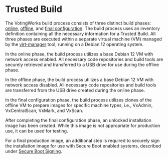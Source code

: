 # Trusted Build

The VotingWorks build process consists of three distinct build phases: [online](online-phase.md), [offline](offline-phase.md), and [final configuration](final-configuration/). The build process uses an inventory definition containing all the necessary information for a Trusted Build. All three phases are executed within a separate virtual machine (VM) managed by the [virt-manager](https://virt-manager.org/) tool, running on a Debian 12 operating system.

In the online phase, the build process utilizes a base Debian 12 VM with network access enabled. All necessary code repositories and build tools are securely retrieved and transferred to a USB drive for use during the offline phase.

In the offline phase, the build process utilizes a base Debian 12 VM with network access disabled. All necessary code repositories and build tools are transferred from the USB drive created during the online phase.

In the final configuration phase, the build process utilizes clones of the offline VM to prepare images for specific machine types, i.e., VxAdmin, VxCentralScan, VxMark, and VxScan.

After completing the final configuration phase, an unlocked installation image has been created. While this image is not appropriate for production use, it can be used for testing.

For a final production image, an additional step is required to securely sign the installation image for use with Secure Boot enabled systems, described under [Secure Boot Signing](final-configuration/secure-boot-signing.md).
